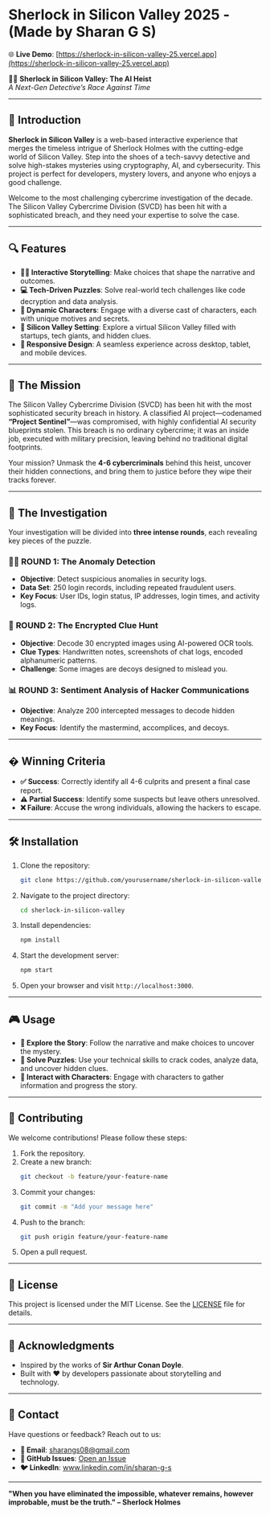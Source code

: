 # Sherlock in Silicon Valley 2025 - (Made by Sharan G S)  

🌐 **Live Demo**: [https://sherlock-in-silicon-valley-25.vercel.app](https://sherlock-in-silicon-valley-25.vercel.app)  

🕵️‍♂️ **Sherlock in Silicon Valley: The AI Heist**  
*A Next-Gen Detective’s Race Against Time*  

---

## 🚀 Introduction  
**Sherlock in Silicon Valley** is a web-based interactive experience that merges the timeless intrigue of Sherlock Holmes with the cutting-edge world of Silicon Valley. Step into the shoes of a tech-savvy detective and solve high-stakes mysteries using cryptography, AI, and cybersecurity. This project is perfect for developers, mystery lovers, and anyone who enjoys a good challenge.  

Welcome to the most challenging cybercrime investigation of the decade. The Silicon Valley Cybercrime Division (SVCD) has been hit with a sophisticated breach, and they need your expertise to solve the case.  

---

## 🔍 Features  
- **🕵️‍♂️ Interactive Storytelling**: Make choices that shape the narrative and outcomes.  
- **💻 Tech-Driven Puzzles**: Solve real-world tech challenges like code decryption and data analysis.  
- **👥 Dynamic Characters**: Engage with a diverse cast of characters, each with unique motives and secrets.  
- **🌉 Silicon Valley Setting**: Explore a virtual Silicon Valley filled with startups, tech giants, and hidden clues.  
- **📱 Responsive Design**: A seamless experience across desktop, tablet, and mobile devices.  

---

## 🎯 The Mission  
The Silicon Valley Cybercrime Division (SVCD) has been hit with the most sophisticated security breach in history. A classified AI project—codenamed **“Project Sentinel”**—was compromised, with highly confidential AI security blueprints stolen. This breach is no ordinary cybercrime; it was an inside job, executed with military precision, leaving behind no traditional digital footprints.  

Your mission? Unmask the **4-6 cybercriminals** behind this heist, uncover their hidden connections, and bring them to justice before they wipe their tracks forever.  

---

## 🔎 The Investigation  
Your investigation will be divided into **three intense rounds**, each revealing key pieces of the puzzle.  

### 🕵️‍♂️ **ROUND 1: The Anomaly Detection**  
- **Objective**: Detect suspicious anomalies in security logs.  
- **Data Set**: 250 login records, including repeated fraudulent users.  
- **Key Focus**: User IDs, login status, IP addresses, login times, and activity logs.  

### 🔐 **ROUND 2: The Encrypted Clue Hunt**  
- **Objective**: Decode 30 encrypted images using AI-powered OCR tools.  
- **Clue Types**: Handwritten notes, screenshots of chat logs, encoded alphanumeric patterns.  
- **Challenge**: Some images are decoys designed to mislead you.  

### 📊 **ROUND 3: Sentiment Analysis of Hacker Communications**  
- **Objective**: Analyze 200 intercepted messages to decode hidden meanings.  
- **Key Focus**: Identify the mastermind, accomplices, and decoys.  

---

## � Winning Criteria  
- **✅ Success**: Correctly identify all 4-6 culprits and present a final case report.  
- **⚠️ Partial Success**: Identify some suspects but leave others unresolved.  
- **❌ Failure**: Accuse the wrong individuals, allowing the hackers to escape.  

---

## 🛠️ Installation  
1. Clone the repository:  
   ```bash  
   git clone https://github.com/yourusername/sherlock-in-silicon-valley.git  
   ```  
2. Navigate to the project directory:  
   ```bash  
   cd sherlock-in-silicon-valley  
   ```  
3. Install dependencies:  
   ```bash  
   npm install  
   ```  
4. Start the development server:  
   ```bash  
   npm start  
   ```  
5. Open your browser and visit `http://localhost:3000`.  

---

## 🎮 Usage  
- **📖 Explore the Story**: Follow the narrative and make choices to uncover the mystery.  
- **🧩 Solve Puzzles**: Use your technical skills to crack codes, analyze data, and uncover hidden clues.  
- **👥 Interact with Characters**: Engage with characters to gather information and progress the story.  

---

## 🤝 Contributing  
We welcome contributions! Please follow these steps:  
1. Fork the repository.  
2. Create a new branch:  
   ```bash  
   git checkout -b feature/your-feature-name  
   ```  
3. Commit your changes:  
   ```bash  
   git commit -m "Add your message here"  
   ```  
4. Push to the branch:  
   ```bash  
   git push origin feature/your-feature-name  
   ```  
5. Open a pull request.  

---

## 📜 License  
This project is licensed under the MIT License. See the [LICENSE](LICENSE) file for details.  

---

## 🙏 Acknowledgments  
- Inspired by the works of **Sir Arthur Conan Doyle**.  
- Built with ❤️ by developers passionate about storytelling and technology.  

---

## 📧 Contact  
Have questions or feedback? Reach out to us:  
- **📧 Email**: sharangs08@gmail.com  
- **🐙 GitHub Issues**: [Open an Issue](https://github.com/yourusername/sherlock-in-silicon-valley/issues)  
- **🐦 LinkedIn**: www.linkedin.com/in/sharan-g-s

---  
**"When you have eliminated the impossible, whatever remains, however improbable, must be the truth." – Sherlock Holmes**
